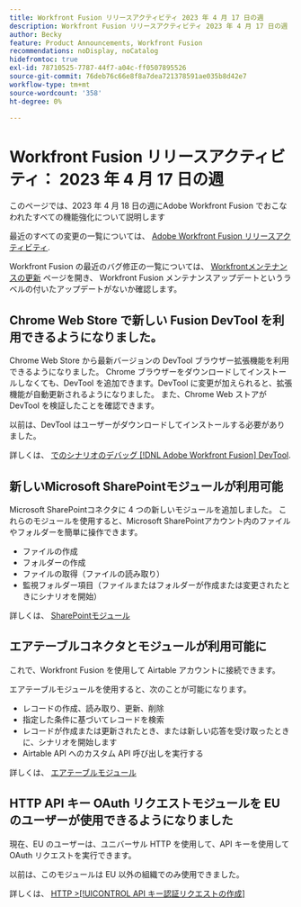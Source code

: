 ```yaml
---
title: Workfront Fusion リリースアクティビティ 2023 年 4 月 17 日の週
description: Workfront Fusion リリースアクティビティ 2023 年 4 月 17 日の週
author: Becky
feature: Product Announcements, Workfront Fusion
recommendations: noDisplay, noCatalog
hidefromtoc: true
exl-id: 78710525-7787-44f7-a04c-ff0507895526
source-git-commit: 76deb76c66e8f8a7dea721378591ae035b8d42e7
workflow-type: tm+mt
source-wordcount: '358'
ht-degree: 0%

---
```


# Workfront Fusion リリースアクティビティ： 2023 年 4 月 17 日の週

このページでは、2023 年 4 月 18 日の週にAdobe Workfront Fusion でおこなわれたすべての機能強化について説明します

最近のすべての変更の一覧については、 [Adobe Workfront Fusion リリースアクティビティ](../../../product-announcements/product-releases/fusion-release-activity/fusion-release-activity.md).

Workfront Fusion の最近のバグ修正の一覧については、 [Workfrontメンテナンスの更新](https://experienceleague.adobe.com/docs/workfront-known-issues/releases/current-updates.html) ページを開き、 Workfront Fusion メンテナンスアップデートというラベルの付いたアップデートがないか確認します。

## Chrome Web Store で新しい Fusion DevTool を利用できるようになりました。

Chrome Web Store から最新バージョンの DevTool ブラウザー拡張機能を利用できるようになりました。 Chrome ブラウザーをダウンロードしてインストールしなくても、DevTool を追加できます。DevTool に変更が加えられると、拡張機能が自動更新されるようになりました。 また、Chrome Web ストアが DevTool を検証したことを確認できます。

以前は、DevTool はユーザーがダウンロードしてインストールする必要がありました。

詳しくは、 [でのシナリオのデバッグ [!DNL Adobe Workfront Fusion] DevTool](../../../workfront-fusion/scenarios/debug-scenarios-with-dev-tool.md).

## 新しいMicrosoft SharePointモジュールが利用可能

Microsoft SharePointコネクタに 4 つの新しいモジュールを追加しました。 これらのモジュールを使用すると、Microsoft SharePointアカウント内のファイルやフォルダーを簡単に操作できます。

* ファイルの作成
* フォルダーの作成
* ファイルの取得（ファイルの読み取り）
* 監視フォルダー項目（ファイルまたはフォルダーが作成または変更されたときにシナリオを開始）

詳しくは、 [SharePointモジュール](../../../workfront-fusion/apps-and-their-modules/sharepoint-modules.md)

## エアテーブルコネクタとモジュールが利用可能に

これで、Workfront Fusion を使用して Airtable アカウントに接続できます。

エアテーブルモジュールを使用すると、次のことが可能になります。

* レコードの作成、読み取り、更新、削除
* 指定した条件に基づいてレコードを検索
* レコードが作成または更新されたとき、または新しい応答を受け取ったときに、シナリオを開始します
* Airtable API へのカスタム API 呼び出しを実行する

詳しくは、 [エアテーブルモジュール](../../../workfront-fusion/apps-and-their-modules/airtable-modules.md)

## HTTP API キー OAuth リクエストモジュールを EU のユーザーが使用できるようになりました

現在、EU のユーザーは、ユニバーサル HTTP を使用して、API キーを使用して OAuth リクエストを実行できます。

以前は、このモジュールは EU 以外の組織でのみ使用できました。

詳しくは、 [HTTP >[!UICONTROL API キー認証リクエストの作成]](/help/quicksilver/workfront-fusion/apps-and-their-modules/http-modules/http-module-make-an-api-key-auth-request.md)



<!--

## Docusign connector and modules now available in the EU

Fusion users in the EU can now use Fusion to connect to a Docusign account. With the Docusign modules, you can:

* Trigger a scenario when an envelope changes its status
* Create an envelope
* Read, send, or add a recipient to an existing envelope
* Add or modify custom fields in documents
* Download a document as a filed
* Upload a file to an envelope
* Perform a custom API call

For more information, see [DocuSign modules](../../../workfront-fusion/apps-and-their-modules/docusign-modules.md).

-->
